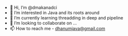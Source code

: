 - 👋 Hi, I’m @dmakanadci
- 👀 I’m interested in Java and its roots around
- 🌱 I’m currently learning threadding in deep and pipeline
- 💞️ I’m looking to collaborate on ...
- 📫 How to reach me - dhanumjava@gmail.com

<!---
dmakanadci/dmakanadci is a ✨ special ✨ repository because its `README.md` (this file) appears on your GitHub profile.
You can click the Preview link to take a look at your changes.
--->
